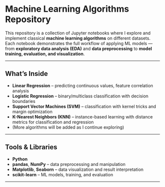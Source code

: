 # Machine Learning Algorithms Repository

This repository is a collection of Jupyter notebooks where I explore and implement classical **machine learning algorithms** on different datasets. Each notebook demonstrates the full workflow of applying ML models — from **exploratory data analysis (EDA)** and **data preprocessing** to **model training, evaluation, and visualization**.

---

## What’s Inside
- **Linear Regression** – predicting continuous values, feature correlation analysis  
- **Logistic Regression** – binary/multiclass classification with decision boundaries  
- **Support Vector Machines (SVM)** – classification with kernel tricks and margin optimization  
- **K-Nearest Neighbors (KNN)** – instance-based learning with distance metrics for classification and regression  
- (More algorithms will be added as I continue exploring)

---

## Tools & Libraries
- **Python**
- **pandas**, **NumPy** – data preprocessing and manipulation  
- **Matplotlib**, **Seaborn** – data visualization and result interpretation  
- **scikit-learn** – ML models, training, and evaluation  

---

